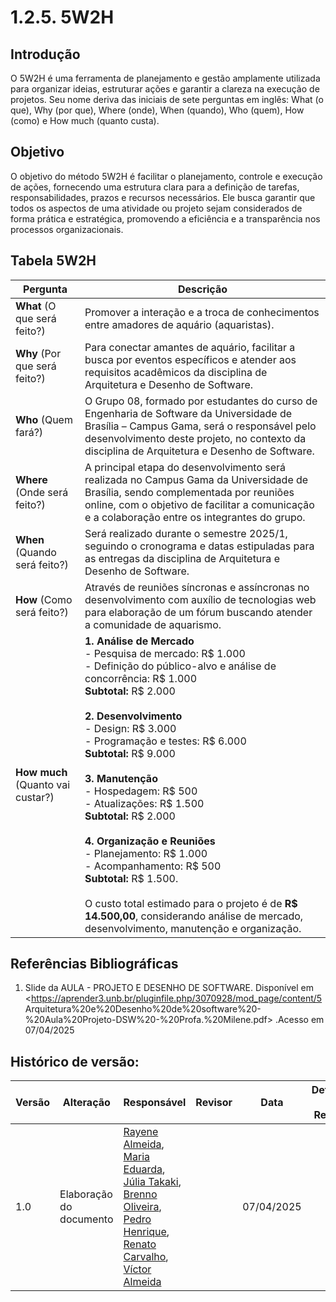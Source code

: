 # 1.2.5. 5W2H

## Introdução 
O 5W2H é uma ferramenta de planejamento e gestão amplamente utilizada para organizar ideias, estruturar ações e garantir a clareza na execução de projetos. Seu nome deriva das iniciais de sete perguntas em inglês: What (o que), Why (por que), Where (onde), When (quando), Who (quem), How (como) e How much (quanto custa). 

## Objetivo 
O objetivo do método 5W2H é facilitar o planejamento, controle e execução de ações, fornecendo uma estrutura clara para a definição de tarefas, responsabilidades, prazos e recursos necessários. Ele busca garantir que todos os aspectos de uma atividade ou projeto sejam considerados de forma prática e estratégica, promovendo a eficiência e a transparência nos processos organizacionais.

## Tabela 5W2H

| **Pergunta** | **Descrição** |
|--------------|---------------|
| **What** (O que será feito?) | Promover a interação e a troca de conhecimentos entre amadores de aquário (aquaristas). |
| **Why** (Por que será feito?) | Para conectar amantes de aquário, facilitar a busca por eventos específicos e atender aos requisitos acadêmicos da disciplina de Arquitetura e Desenho de Software. |
| **Who** (Quem fará?) | O Grupo 08, formado por estudantes do curso de Engenharia de Software da Universidade de Brasília – Campus Gama, será o responsável pelo desenvolvimento deste projeto, no contexto da disciplina de Arquitetura e Desenho de Software. |
| **Where** (Onde será feito?) | A principal etapa do desenvolvimento será realizada no Campus Gama da Universidade de Brasília, sendo complementada por reuniões online, com o objetivo de facilitar a comunicação e a colaboração entre os integrantes do grupo. |
| **When** (Quando será feito?) | Será realizado durante o semestre 2025/1, seguindo o cronograma e datas estipuladas para as entregas da disciplina de Arquitetura e Desenho de Software. |
| **How** (Como será feito?) | Através de reuniões síncronas e assíncronas no  desenvolvimento com auxílio de tecnologias web para elaboração de um fórum buscando atender a comunidade de aquarismo. |
| **How much** (Quanto vai custar?) | **1. Análise de Mercado**<br>- Pesquisa de mercado: R$ 1.000<br>- Definição do público-alvo e análise de concorrência: R$ 1.000<br>**Subtotal:** R$ 2.000<br><br>**2. Desenvolvimento**<br>- Design: R$ 3.000<br>- Programação e testes: R$ 6.000<br>**Subtotal:** R$ 9.000<br><br>**3. Manutenção**<br>- Hospedagem: R$ 500<br>- Atualizações: R$ 1.500<br>**Subtotal:** R$ 2.000<br><br>**4. Organização e Reuniões**<br>- Planejamento: R$ 1.000<br>- Acompanhamento: R$ 500<br>**Subtotal:** R$ 1.500. <br><br> O custo total estimado para o projeto é de **R$ 14.500,00**, considerando análise de mercado, desenvolvimento, manutenção e organização. |


## Referências Bibliográficas

1. Slide da AULA - PROJETO E DESENHO DE SOFTWARE. Disponível em <https://aprender3.unb.br/pluginfile.php/3070928/mod_page/content/5 Arquitetura%20e%20Desenho%20de%20software%20-%20Aula%20Projeto-DSW%20-%20Profa.%20Milene.pdf> .Acesso em 07/04/2025

## Histórico de versão:

| Versão | Alteração                  | Responsável     | Revisor | Data       | Detalhes da Revisão |
| -      | -                          | -               | -       | -          | -                   |
| 1.0    | Elaboração do documento | [Rayene Almeida](https://github.com/rayenealmeida), [Maria Eduarda](https://github.com/DudaV228o), [Júlia Takaki](https://github.com/juliatakaki), [Brenno Oliveira](https://github.com/Brenno-Silva01), [Pedro Henrique](https://github.com/PedroHhenriq), [Renato Carvalho](https://github.com/Osidious), [Víctor Almeida](https://github.com/aqela-batata-alt) | |07/04/2025 | |
